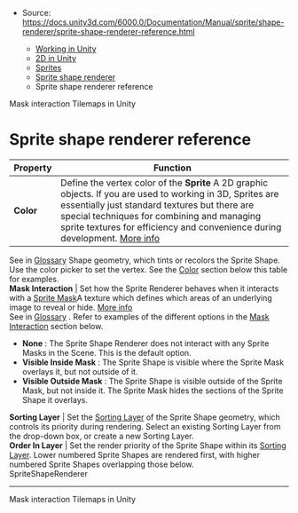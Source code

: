 * Source: https://docs.unity3d.com/6000.0/Documentation/Manual/sprite/shape-renderer/sprite-shape-renderer-reference.html

  * [Working in Unity](https://docs.unity3d.com/6000.0/Documentation/Manual/working-in-unity.html)
  * [2D in Unity](https://docs.unity3d.com/6000.0/Documentation/Manual/Unity2D.html)
  * [Sprites](https://docs.unity3d.com/6000.0/Documentation/Manual/sprite/sprite-landing.html)
  * [Sprite shape renderer](https://docs.unity3d.com/6000.0/Documentation/Manual/sprite/shape-renderer/shape-renderer-landing.html)
  * Sprite shape renderer reference


[](https://docs.unity3d.com/6000.0/Documentation/Manual/sprite/shape-renderer/mask-interaction.html)
Mask interaction
[](https://docs.unity3d.com/6000.0/Documentation/Manual/tilemaps/tilemaps-landing.html)
Tilemaps in Unity
# Sprite shape renderer reference
Property | Function  
---|---  
**Color** | Define the vertex color of the **Sprite** A 2D graphic objects. If you are used to working in 3D, Sprites are essentially just standard textures but there are special techniques for combining and managing sprite textures for efficiency and convenience during development. [More info](https://docs.unity3d.com/6000.0/Documentation/Manual/sprite/sprite-landing.html)  
See in [Glossary](https://docs.unity3d.com/6000.0/Documentation/Manual/Glossary.html#Sprite) Shape geometry, which tints or recolors the Sprite Shape. Use the color picker to set the vertex. See the [Color](https://docs.unity3d.com/6000.0/Documentation/Manual/sprite/shape-renderer/color.html) section below this table for examples.  
**Mask Interaction** | Set how the Sprite Renderer behaves when it interacts with a [Sprite Mask](https://docs.unity3d.com/6000.0/Documentation/Manual/sprite/mask/mask-landing.html)A texture which defines which areas of an underlying image to reveal or hide. [More info](https://docs.unity3d.com/6000.0/Documentation/Manual/sprite/mask/mask-landing.html)  
See in [Glossary](https://docs.unity3d.com/6000.0/Documentation/Manual/Glossary.html#SpriteMask) . Refer to examples of the different options in the [Mask Interaction](https://docs.unity3d.com/6000.0/Documentation/Manual/sprite/shape-renderer/mask-interaction.html) section below. 
  * **None** : The Sprite Shape Renderer does not interact with any Sprite Masks in the Scene. This is the default option.
  * **Visible Inside Mask** : The Sprite Shape is visible where the Sprite Mask overlays it, but not outside of it.
  * **Visible Outside Mask** : The Sprite Shape is visible outside of the Sprite Mask, but not inside it. The Sprite Mask hides the sections of the Sprite Shape it overlays.

  
**Sorting Layer** | Set the [Sorting Layer](https://docs.unity3d.com/6000.0/Documentation/Manual/class-TagManager.html) of the Sprite Shape geometry, which controls its priority during rendering. Select an existing Sorting Layer from the drop-down box, or create a new Sorting Layer.  
**Order In Layer** | Set the render priority of the Sprite Shape within its [Sorting Layer](https://docs.unity3d.com/6000.0/Documentation/Manual/class-TagManager.html). Lower numbered Sprite Shapes are rendered first, with higher numbered Sprite Shapes overlapping those below.  
SpriteShapeRenderer
* * *
[](https://docs.unity3d.com/6000.0/Documentation/Manual/sprite/shape-renderer/mask-interaction.html)
Mask interaction
[](https://docs.unity3d.com/6000.0/Documentation/Manual/tilemaps/tilemaps-landing.html)
Tilemaps in Unity
